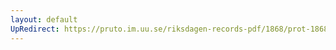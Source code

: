 ```yaml
---
layout: default
UpRedirect: https://pruto.im.uu.se/riksdagen-records-pdf/1868/prot-1868--ak--502/prot-1868--ak--502_000.pdf
---
```

